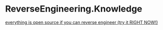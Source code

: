 # ReverseEngineering.Knowledge
[everything is open source if you can reverse engineer (try it RIGHT NOW!)](https://youtu.be/gh2RXE9BIN8)
